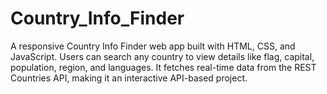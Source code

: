 # Country_Info_Finder
A responsive Country Info Finder web app built with HTML, CSS, and JavaScript. Users can search any country to view details like flag, capital, population, region, and languages. It fetches real-time data from the REST Countries API, making it an interactive API-based project.

